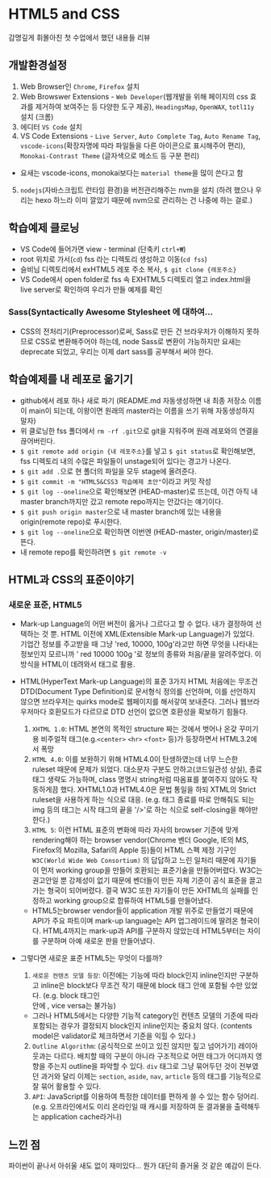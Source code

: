 # HTML5 and CSS

감명깊게 휘몰아친 첫 수업에서 했던 내용들 리뷰

## 개발환경설정

1. Web Browser인 `Chrome`, `Firefox` 설치
2. Web Browswer Extensions - `Web Developer`(웹개발을 위해 페이지의 css 효과를 제거하여 보여주는 등 다양한 도구 제공), `HeadingsMap`, `OpenWAX`, `totl11y` 설치 (크롬)
3. 에디터 `VS Code` 설치
4. VS Code Extensions - `Live Server`, `Auto Complete Tag`, `Auto Rename Tag`, `vscode-icons`(확장자명에 따라 파일들을 다른 아이콘으로 표시해주어 편리), `Monokai-Contrast Theme` (글자색으로 메소드 등 구분 편리)
  - 요새는 vscode-icons, monokai보다는 `material theme`을 많이 쓴다고 함
5. `nodejs`(자바스크립트 런타임 환경)을 버전관리해주는 nvm을 설치 (하려 했으나 우리는 hexo 하느라 이미 깔았기 때문에 nvm으로 관리하는 건 나중에 하는 걸로.)

## 학습예제 클로닝
- VS Code에 들어가면 view - terminal (단축키 `ctrl+₩`)
- root 위치로 가서(`cd`) fss 라는 디렉토리 생성하고 이동(`cd fss`)
- 슬비님 디렉토리에서 exHTML5 레포 주소 복사, `$ git clone {레포주소}`
- VS Code에서 open folder로 fss 속 EXHTML5 디렉토리 열고 index.html을 live server로 확인하여 우리가 만들 예제를 확인

### Sass(Syntactically Awesome Stylesheet 에 대하여...
- CSS의 전처리기(Preprocessor)로써, Sass로 만든 건 브라우저가 이해하지 못하므로 CSS로 변환해주어야 하는데, node Sass로 변환이 가능하지만 요새는 deprecate 되었고, 우리는 이제 dart sass를 공부해서 써야 한다.

## 학습예제를 내 레포로 옮기기
- github에서 레포 하나 새로 파기 (README.md 자동생성하면 내 최종 저장소 이름이 main이 되는데, 이왕이면 원래의 master라는 이름을 쓰기 위해 자동생성하지 말자)
- 위 클로닝한 fss 폴더에서 `rm -rf .git`으로 git을 지워주며 원래 레포와의 연결을 끊어버린다.
- `$ git remote add origin {내 레포주소}`를 넣고 `$ git status`로 확인해보면, fss 디렉토리 내의 수많은 파일들이 unstage되어 있다는 경고가 나온다. 
- `$ git add .`으로 현 폴더의 파일을 모두 stage에 올려준다.
- `$ git commit -m "HTML5&CSS3 학습예제 초안"`이라고 커밋 작성
- `$ git log --oneline`으로 확인해보면 (HEAD-master)로 뜨는데, 이건 아직 내 master branch까지만 갔고 remote repo까지는 안갔다는 얘기이다. 
- `$ git push origin master`으로 내 master branch에 있는 내용을 origin(remote repo)로 푸시한다. 
- `$ git log --oneline`으로 확인하면 이번엔 (HEAD-master, origin/master)로 뜬다.
- 내 remote repo를 확인하려면 `$ git remote -v`

## HTML과 CSS의 표준이야기

### 새로운 표준, HTML5

- Mark-up Language의 어떤 버전이 옳거나 그르다고 할 수 없다. 내가 결정하여 선택하는 것 뿐.
HTML 이전에 XML(Extensible Mark-up Language)가 있었다.  
기업간 정보를 주고받을 때 그냥 'red, 10000, 100g'라고만 하면 무엇을 나타내는 정보인지 모르니까 '<product> <pc>red</pc> <pp>10000</pp> <pw>100g</pw> </product>'로 정보의 종류와 처음/끝을 알려주었다. 이 방식을 HTML이 데려와서 태그로 활용.

- HTML(HyperText Mark-up Language)의 표준 3가지
HTML 처음에는 무조건 DTD(Document Type Definition)로 문서형식 정의를 선언하며, 이를 선언하지 않으면 브라우저는 quirks mode로 웹페이지를 해서갛여 보내준다. 그러나 웹브라우저마다 호환모드가 다르므로 DTD 선언이 없으면 호환성을 확보하기 힘들다. 
  1. `XHTML 1.0`: HTML 본연의 목적인 structure 짜는 것에서 벗어나 온갖 꾸미기용 비주얼적 태그(e.g.`<center>` `<hr>` `<font>` 등)가 등장하면서 HTML3.2에서 폭망  
  2. `HTML 4.0`: 이를 보완하기 위해 HTML4.0이 탄생하였는데 너무 느슨한 ruleset 때문에 문제가 되었다. 대소문자 구분도 안하고(코드일관성 상실), 종료태그 생략도 가능하며, class 명명시 string처럼 따옴표를 붙여주지 않아도 작동하게끔 했다. XHTML1.0과 HTML4.0은 문법 통일을 하되 XTML의 Strict ruleset을 사용하게 하는 식으로 대응. (e.g. 태그 종료를 따로 안해줘도 되는 img 등의 태그는 시작 태그의 끝을 '/>'로 하는 식으로 self-closing을 해야만 한다.)
  3. `HTML 5`: 이런 HTML 표준의 변화에 따라 자사의 browser 기준에 맞게 rendering해야 하는 browser vendor(Chrome 벤더 Google, IE의 MS, Firefox의 Mozilla, Safari의 Apple 등)들이 HTML 스펙 제정 기구인 `W3C(World Wide Web Consortium)` 의 답답하고 느린 일처리 때문에 자기들이 먼저 working group을 만들어 호환되는 표준기술을 만들어버렸다. W3C는 권고안일 뿐 강제성이 없기 때문에 벤더들이 만든 자체 기준이 공식 표준을 끌고가는 형국이 되어버렸다. 결국 W3C 또한 자기들이 만든 XHTML의 실패를 인정하고 working group으로 합류하여 HTML5를 만들어냈다. 
    - HTML5는browser vendor들이 application 개발 위주로 만들었기 때문에 API가 주요 파트이며 mark-up language는 API 업그레이드에 딸려온 형국이다. HTML4까지는 mark-up과 API를 구분하지 않았는데 HTML5부터는 차이를 구분하며 아예 새로운 판을 만들어냈다.

- 그렇다면 새로운 표준 HTML5는 무엇이 다를까?
  1. `새로운 컨텐츠 모델 등장`: 이전에는 기능에 따라 block인지 inline인지만 구분하고 inline은 block보다 무조건 작기 때문에 block 태그 안에 포함될 수만 있었다. (e.g. block 태그인 <div> 안에 <span>, vice versa는 불가능)
    - 그러나 HTML5에서는 다양한 기능적 category인 컨텐츠 모델의 기준에 따라 포함되는 경우가 결정되지 block인지 inline인지는 중요치 않다. (contents model은 validator로 체크하면서 기준을 익힐 수 있다.)
  2. `Outline Algorithm`: (공식적으로 쓰이고 있진 않지만 짚고 넘어가기) 레이아웃과는 다르다. 배치할 때의 구분이 아니라 구조적으로 어떤 태그가 어디까지 영향을 주는지 outline을 파악할 수 있다. `div` 태그로 그냥 묶어두던 것이 전부였던 과거와 달리 이제는 `section`, `aside`, `nav`, `article` 등의 태그를 기능적으로 잘 묶어 활용할 수 있다.
  3. `API`: JavaScript를 이용하여 특정한 데이터를 편하게 쓸 수 있는 함수 덩어리. (e.g. 오프라인에서도 미리 온라인일 때 캐시를 저장하여 둔 결과물을 출력해두는 application cache라거나) 

## 느낀 점
파이썬이 끝나서 아쉬울 새도 없이 재미있다... 뭔가 대단히 즐거울 것 같은 예감이 든다.

